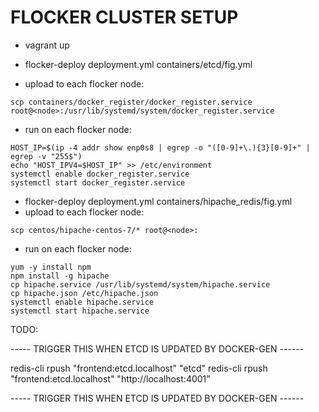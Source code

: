 FLOCKER CLUSTER SETUP
=====

* vagrant up

* flocker-deploy deployment.yml containers/etcd/fig.yml

* upload to each flocker node:
```
scp containers/docker_register/docker_register.service root@<node>:/usr/lib/systemd/system/docker_register.service
```
* run on each flocker node:
```
HOST_IP=$(ip -4 addr show enp0s8 | egrep -o "([0-9]+\.){3}[0-9]+" | egrep -v "255$")
echo "HOST_IPV4=$HOST_IP" >> /etc/environment
systemctl enable docker_register.service
systemctl start docker_register.service
```
* flocker-deploy deployment.yml containers/hipache_redis/fig.yml
* upload to each flocker node:
```
scp centos/hipache-centos-7/* root@<node>:
```
* run on each flocker node:
```
yum -y install npm
npm install -g hipache
cp hipache.service /usr/lib/systemd/system/hipache.service
cp hipache.json /etc/hipache.json
systemctl enable hipache.service
systemctl start hipache.service
```


TODO:

----- TRIGGER THIS WHEN ETCD IS UPDATED BY DOCKER-GEN ------

redis-cli rpush "frontend:etcd.localhost" "etcd"
redis-cli rpush "frontend:etcd.localhost" "http://localhost:4001"

----- TRIGGER THIS WHEN ETCD IS UPDATED BY DOCKER-GEN ------

